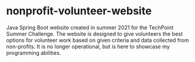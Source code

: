 # nonprofit-volunteer-website
Java Spring Boot website created in summer 2021 for the TechPoint Summer Challenge. The website is designed to give volunteers the best options for volunteer work based on given criteria and data collected from non-profits. It is no longer operational, but is here to showcase my programming abilities.
